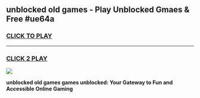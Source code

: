 
## unblocked old games - Play Unblocked Gmaes & Free #ue64a
<h3>
<a href="https://news.freeplayer.one?title=unblocked_old_games&ref=03M">CLICK TO PLAY</a></h3>
<hr>

<h3>
<a href="https://news.freeplayer.one?title=unblocked_old_games&ref=03M">CLICK 2 PLAY</a>
  
</h3>

<a href="https://news.freeplayer.one?title=unblocked_old_games&ref=03M"><img src="https://clearcache.store/games.png"></a>


**unblocked old games games unblocked: Your Gateway to Fun and Accessible Online Gaming**
